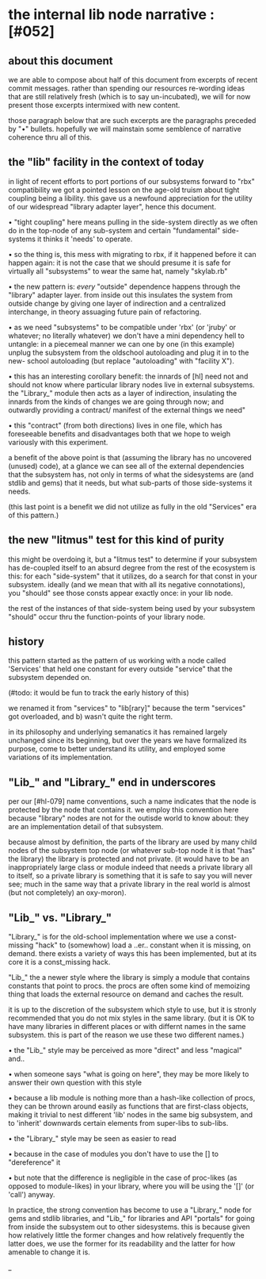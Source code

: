 # the internal lib node narrative :[#052]

## about this document

we are able to compose about half of this document from excerpts of recent
commit messages. rather than spending our resources re-wording ideas that are
still relatively fresh (which is to say un-incubated), we will for now present
those excerpts intermixed with new content.

those paragraph below that are such excerpts are the paragraphs preceded by
"•" bullets. hopefully we will mainstain some semblence of narrative coherence
thru all of this.



## the "lib" facility in the context of today

in light of recent efforts to port portions of our subsystems forward to
"rbx" compatibility we got a pointed lesson on the age-old truism about
tight coupling being a libility. this gave us a newfound appreciation for
the utility of our widespread "library adapter layer", hence this document.

• "tight coupling" here means pulling in the side-system directly as we often
  do in the top-node of any sub-system and certain "fundamental" side-systems
  it thinks it 'needs' to operate.

• so the thing is, this mess with migrating to rbx, if it happened before it
  can happen again: it is not the case that we should presume it is safe for
  virtually all "subsystems" to wear the same hat, namely "skylab.rb"

• the new pattern is: *every* "outside" dependence happens through the
  "library" adapter layer. from inside out this insulates the system from
  outside change by giving one layer of indirection and a centralized
  interchange, in theory assuaging future pain of refactoring.

• as we need "subsystems" to be compatible under 'rbx' (or 'jruby' or
  whatever; no literally whatever) we don't have a mini dependency hell to
  untangle: in a piecemeal manner we can one by one (in this example) unplug
  the subsystem from the oldschool autoloading and plug it in to the new-
  school autoloading (but replace "autoloading" with "facility X").

• this has an interesting corollary benefit: the innards of [hl] need not and
  should not know where particular library nodes live in external subsystems.
  the "Library_" module then acts as a layer of indirection, insulating the
  innards from the kinds of changes we are going through now; and outwardly
  providing a contract/ manifest of the external things we need"

• this "contract" (from both directions) lives in one file, which has
  foreseeable benefits and disadvantages both that we hope to weigh variously
  with this experiment.

a benefit of the above point is that (assuming the library has no uncovered
(unused) code), at a glance we can see all of the external dependencies that
the subsystem has, not only in terms of what the sidesystems are (and stdlib
and gems) that it needs, but what sub-parts of those side-systems it needs.

(this last point is a benefit we did not utilize as fully in the old
"Services" era of this pattern.)



## the new "litmus" test for this kind of purity

this might be overdoing it, but a "litmus test" to determine if your subsystem
has de-coupled itself to an absurd degree from the rest of the ecosystem is
this: for each "side-system" that it utilizes, do a search for that const
in your subsystem. ideally (and we mean that with all its negative
connotations), you "should" see those consts appear exactly once: in your lib
node.

the rest of the instances of that side-system being used by your subsystem
"should" occur thru the function-points of your library node.



## history

this pattern started as the pattern of us working with a node called 'Services'
that held one constant for every outside "service" that the subsystem depended
on.

(#todo: it would be fun to track the early history of this)

we renamed it from "services" to "lib[rary]" because the term "services" got
overloaded, and b) wasn't quite the right term.

in its philosophy and underlying semanatics it has remained largely
unchanged since its beginning, but over the years we have formalized its
purpose, come to better understand its utility, and employed some variations
of its implementation.



## "Lib_" and "Library_" end in underscores

per our [#hl-079] name conventions, such a name indicates that the node is
protected by the node that contains it. we employ this convention here because
"library" nodes are not for the outisde world to know about: they are an
implementation detail of that subsystem.

because almost by definition, the parts of the library are used by many child
nodes of the subsystem top node (or whatever sub-top node it is that "has" the
library) the library is protected and not private. (it would have to be an
inappropriately large class or module indeed that needs a private library all
to itself, so a private library is something that it is safe to say you will
never see; much in the same way that a private library in the real world is
almost (but not completely) an oxy-moron).



## "Lib_" vs. "Library_"

"Library_" is for the old-school implementation where we use a const-missing
"hack" to (somewhow) load a ..er.. constant when it is missing, on demand.
there exists a variety of ways this has been implemented, but at its core it
is a const_missing hack.

"Lib_" the a newer style where the library is simply a module that contains
constants that point to procs. the procs are often some kind of memoizing
thing that loads the external resource on demand and caches the result.

it is up to the discretion of the subsystem which style to use, but it is
stronly recommended that you do not mix styles in the same library. (but it
is OK to have many libraries in different places or with differnt names in
the same subsystem. this is part of the reason we use these two different
names.)


• the "Lib_" style may be perceived as more "direct" and less "magical" and..

  • when someone says "what is going on here", they may be more likely to
    answer their own question with this style

  • because a lib module is nothing more than a hash-like collection of procs,
    they can be thrown around easily as functions that are first-class objects,
    making it trivial to nest different 'lib' nodes in the same big subsystem,
    and to 'inherit' downwards certain elements from super-libs to sub-libs.


• the "Library_" style may be seen as easier to read

  • because in the case of modules you don't have to use the [] to
    "dereference" it

  • but note that the difference is negligible in the case of proc-likes
    (as opposed to module-likes) in your library, where you will be using
    the '[]' (or 'call') anyway.


In practice, the strong convention has become to use a "Library_" node for
gems and stdlib libraries, and "Lib_" for libraries and API "portals" for
going from inside the subsystem out to other sidesystems. this is because
given how relatively little the former changes and how relatively frequently
the latter does, we use the former for its readability and the latter for
how amenable to change it is.

_
